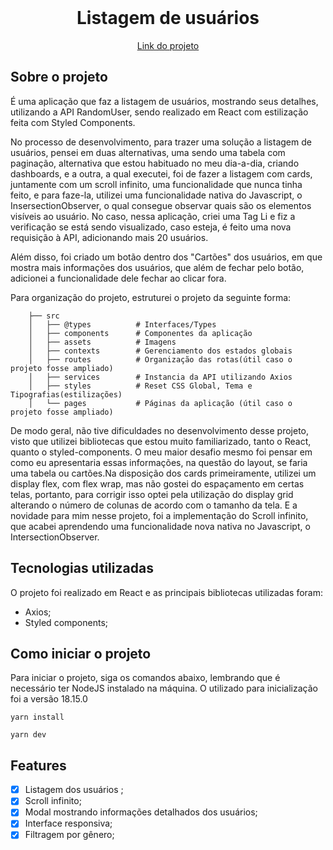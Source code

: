 <br />
<div align="center">

<h1 align="center">Listagem de usuários</h1>

  <p align="center">

  </p>
  <a href="https://users-list-guiwustro.vercel.app/">
Link do projeto</a>
</div>

## Sobre o projeto

É uma aplicação que faz a listagem de usuários, mostrando seus detalhes,
utilizando a API RandomUser, sendo realizado em React com estilização feita com
Styled Components.

No processo de desenvolvimento, para trazer uma solução a listagem de usuários,
pensei em duas alternativas, uma sendo uma tabela com paginação, alternativa que
estou habituado no meu dia-a-dia, criando dashboards, e a outra, a qual
executei, foi de fazer a listagem com cards, juntamente com um scroll infinito,
uma funcionalidade que nunca tinha feito, e para faze-la, utilizei uma
funcionalidade nativa do Javascript, o InsersectionObserver, o qual consegue
observar quais são os elementos visíveis ao usuário. No caso, nessa aplicação,
criei uma Tag Li e fiz a verificação se está sendo visualizado, caso esteja, é
feito uma nova requisição à API, adicionando mais 20 usuários.

Além disso, foi criado um botão dentro dos "Cartões" dos usuários, em que mostra
mais informações dos usuários, que além de fechar pelo botão, adicionei a
funcionalidade dele fechar ao clicar fora.

Para organização do projeto, estruturei o projeto da seguinte forma:

```
    ├── src
    │   ├── @types          # Interfaces/Types
    │   ├── components      # Componentes da aplicação
    │   ├── assets          # Imagens
    │   ├── contexts        # Gerenciamento dos estados globais
    │   ├── routes          # Organização das rotas(útil caso o projeto fosse ampliado)
    │   ├── services        # Instancia da API utilizando Axios
    │   ├── styles          # Reset CSS Global, Tema e Tipografias(estilizações)
    │   └── pages           # Páginas da aplicação (útil caso o projeto fosse ampliado)
```

De modo geral, não tive dificuldades no desenvolvimento desse projeto, visto que
utilizei bibliotecas que estou muito familiarizado, tanto o React, quanto o
styled-components. O meu maior desafio mesmo foi pensar em como eu apresentaria
essas informações, na questão do layout, se faria uma tabela ou cartões.Na
disposição dos cards primeiramente, utilizei um display flex, com flex wrap, mas
não gostei do espaçamento em certas telas, portanto, para corrigir isso optei
pela utilização do display grid alterando o número de colunas de acordo com o
tamanho da tela. E a novidade para mim nesse projeto, foi a implementação do
Scroll infinito, que acabei aprendendo uma funcionalidade nova nativa no
Javascript, o IntersectionObserver.

## Tecnologias utilizadas

O projeto foi realizado em React e as principais bibliotecas utilizadas foram:

- Axios;
- Styled components;

## Como iniciar o projeto

Para iniciar o projeto, siga os comandos abaixo, lembrando que é necessário ter
NodeJS instalado na máquina. O utilizado para inicialização foi a versão 18.15.0

```
yarn install
```

```
yarn dev
```

## Features

- [x] Listagem dos usuários ;
- [x] Scroll infinito;
- [x] Modal mostrando informações detalhados dos usuários;
- [x] Interface responsiva;
- [x] Filtragem por gênero;
